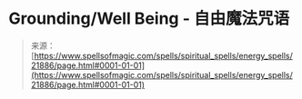 <!--yml

category: 未分类

date: 2024-06-12 19:05:47

-->

# Grounding/Well Being - 自由魔法咒语

> 来源：[https://www.spellsofmagic.com/spells/spiritual_spells/energy_spells/21886/page.html#0001-01-01](https://www.spellsofmagic.com/spells/spiritual_spells/energy_spells/21886/page.html#0001-01-01)
